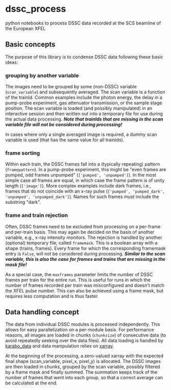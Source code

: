 # dssc_process
python notebooks to process DSSC data recorded at the SCS beamline of the European XFEL

## Basic concepts
The purpose of this library is to condense DSSC data following these basic ideas:

### grouping by another variable
The images need to be grouped by some (non-DSSC) variable (`scan_variable`) and subsequently averaged. The scan variable is a function of the trainId. Common examples include the photon energy, the delay in a pump-probe experiment, gas attenuator transmission, or the sample stage position. The scan variable is loaded (and possibly manipulated) in an interactive session and then written out into a temporary file for use during the actual data processing. ___Note that trainIds that are missing in the scan variable file will not be considered during processing!___

In cases where only a single averaged image is required, a dummy scan variable is used (that has the same value for all trainIds).

### frame sorting
Within each train, the DSSC frames fall into a (typically repeating) pattern (`framepattern`). In a pump-probe experiment, this might be "even frames are pumped, odd frames unpumped" (`['pumped', 'unpumped']`). In the most simple case all frames are equal, in which case the frame pattern is of unity length (`['image']`). More complex examples include dark frames, i.e., frames that do not coincide with an x-ray pulse (`['pumped', 'pumped_dark', 'unpumped', 'unpumped_dark']`). Names for such frames _must_ include the substring "dark".

### frame and train rejection
Often, DSSC frames need to be excluded from processing on a per-frame and per-train basis. This may again be decided on the basis of another variable, e.g., x-ray intensity monitors. The rejection is handled by another (optional) temporary file, called `framemask`. This is a boolean array with a shape (trains, frames). Every frame for which the corresponding framemask entry is `False`, will not be considered during processing. ___Similar to the scan variable, this is also the case for frames and trains that are missing in the mask file!___

As a special case, the `maxframes` parameter limits the number of DSSC frames per train for the entire run. This is useful for runs in which the number of frames recorded per train was misconfigured and doesn't match the XFEL pulse number. This can also be achieved using a frame mask, but requires less computation and is thus faster.


## Data handling concept
The data from individual DSSC modules is processed independently. This allows for easy parallelization on a per-module basis. For performance reasons, all images are loaded in chunks (`chunksize`) of consecutive data (to avoid repeatedly seeking over the data files). All data loading is handled by [karabo_data](https://github.com/European-XFEL/karabo_data) and data manipulation relies on [xarray](http://xarray.pydata.org).

At the beginning of the processing, a zero-valued xarray with the expected final shape (scan_variable, pixel_x, pixel_y) is allocated. The DSSC images are then loaded in chunks, grouped by the scan variable, possibly filtered by a frame mask and finally summed. The summation keeps track of the number of frames that went into each group, so that a correct average can be calculated at the end.
